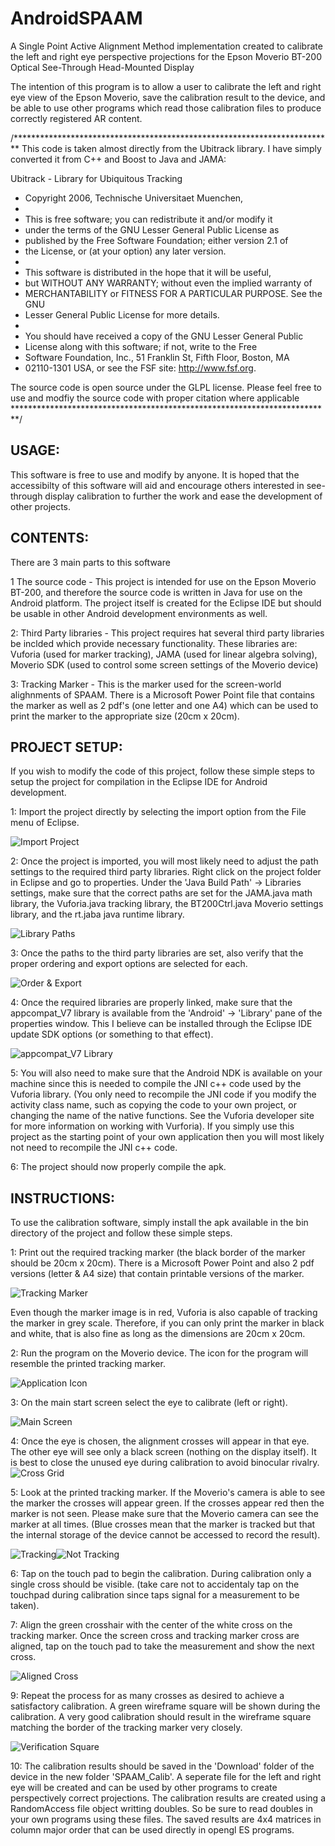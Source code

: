 # AndroidSPAAM
A Single Point Active Alignment Method implementation created to calibrate the left and right eye perspective projections for the Epson Moverio BT-200 Optical See-Through Head-Mounted Display

The intention of this program is to allow a user to calibrate the left and right eye view of the Epson Moverio, save the calibration result to the device, and be able to use other programs which read those calibration files to produce correctly registered AR content.

/*************************************************************************
This code is taken almost directly from the Ubitrack library. I have simply
converted it from C++ and Boost to Java and JAMA:

Ubitrack - Library for Ubiquitous Tracking
 * Copyright 2006, Technische Universitaet Muenchen,
 *
 * This is free software; you can redistribute it and/or modify it
 * under the terms of the GNU Lesser General Public License as
 * published by the Free Software Foundation; either version 2.1 of
 * the License, or (at your option) any later version.
 *
 * This software is distributed in the hope that it will be useful,
 * but WITHOUT ANY WARRANTY; without even the implied warranty of
 * MERCHANTABILITY or FITNESS FOR A PARTICULAR PURPOSE. See the GNU
 * Lesser General Public License for more details.
 *
 * You should have received a copy of the GNU Lesser General Public
 * License along with this software; if not, write to the Free
 * Software Foundation, Inc., 51 Franklin St, Fifth Floor, Boston, MA
 * 02110-1301 USA, or see the FSF site: http://www.fsf.org.

The source code is open source under the GLPL license. Please feel free
to use and modfiy the source code with proper citation where applicable
*************************************************************************/

## USAGE:
This software is free to use and modify by anyone. It is hoped that the accessibilty of this software will aid and encourage others interested in see-through display calibration to further the work and ease the development of other projects.

## CONTENTS:
There are 3 main parts to this software

1 The source code - This project is intended for use on the Epson Moverio BT-200, and therefore the source code is written in Java for use on the Android platform. The project itself is created for the Eclipse IDE but should be usable in other Android development environments as well.
    
2: Third Party libraries - This project requires hat several third party libraries be inclded which provide necessary functionality. These libraries are: Vuforia (used for marker tracking), JAMA (used for linear algebra solving), Moverio SDK (used to control some screen settings of the Moverio device)
    
3: Tracking Marker - This is the marker used for the screen-world alighnments of SPAAM. There is a Microsoft Power Point file that contains the marker as well as 2 pdf's (one letter and one A4) which can be used to print the marker to the appropriate size (20cm x 20cm).

## PROJECT SETUP:
If you wish to modify the code of this project, follow these simple steps to setup the project for compilation in the Eclipse IDE for Android development.
    
1: Import the project directly by selecting the import option from the File menu of Eclipse.

![Import Project](images/import_project.PNG?raw=true)

2: Once the project is imported, you will most likely need to adjust the path settings to the required third party libraries. Right click on the project folder in Eclipse and go to properties. Under the 'Java Build Path' -> Libraries settings, make sure that the correct paths are set for the JAMA.java math library, the Vuforia.java tracking library, the BT200Ctrl.java Moverio settings library, and the rt.jaba java runtime library.

![Library Paths](images/build_path.PNG?raw=true)

3: Once the paths to the third party libraries are set, also verify that the proper ordering and export options are selected for each.

![Order & Export](images/order_export.PNG?raw=true)

4: Once the required libraries are properly linked, make sure that the appcompat_V7 library is available from the 'Android' -> 'Library' pane of the properties window. This I believe can be installed through the Eclipse IDE update SDK options (or something to that effect).

![appcompat_V7 Library](images/Android_Library.PNG?raw=true)

5: You will also need to make sure that the Android NDK is available on your machine since this is needed to compile the JNI c++ code used by the Vuforia library. (You only need to recompile the JNI code if you modify the activity class name, such as copying the code to your own project, or changing the name of the native functions. See the Vuforia developer site for more information on working with Vurforia). If you simply use this project as the starting point of your own application then you will most likely not need to recompile the JNI c++ code.

6: The project should now properly compile the apk.

## INSTRUCTIONS:
To use the calibration software, simply install the apk available in the bin directory of the project and follow these simple steps.

1: Print out the required tracking marker (the black border of the marker should be 20cm x 20cm). There is a Microsoft Power Point and also 2 pdf versions (letter & A4 size) that contain printable versions of the marker.

![Tracking Marker](images/tracking_marker.png?raw=true)

Even though the marker image is in red, Vuforia is also capable of tracking the marker in grey scale. Therefore, if you can only print the marker in black and white, that is also fine as long as the dimensions are 20cm x 20cm.

2: Run the program on the Moverio device. The icon for the program will resemble the printed tracking marker.

![Application Icon](images/ic_launcher.png?raw=true)

3: On the main start screen select the eye to calibrate (left or right).

![Main Screen](images/main_screen.png?raw=true)

4: Once the eye is chosen, the alignment crosses will appear in that eye. The other eye will see only a black screen (nothing on the display itself). It is best to close the unused eye during calibration to avoid binocular rivalry.
![Cross Grid](images/tracking_crosses.png?raw=true)

5: Look at the printed tracking marker. If the Moverio's camera is able to see the marker the crosses will appear green. If the crosses appear red then the marker is not seen. Please make sure that the Moverio camera can see the marker at all times. (Blue crosses mean that the marker is tracked but that the internal storage of the device cannot be accessed to record the result).

![Tracking](images/tracking_crosses.png?raw=true)![Not Tracking](images/untracking_crosses.png?raw=true)

6: Tap on the touch pad to begin the calibration. During calibration only a single cross should be visible. (take care not to accidentaly tap on the touchpad during calibration since taps signal for a measurement to be taken).


7: Align the green crosshair with the center of the white cross on the tracking marker. Once the screen cross and tracking marker cross are aligned, tap on the touch pad to take the measurement and show the next cross.

![Aligned Cross](images/aligned_cross.png?raw=true)

9: Repeat the process for as many crosses as desired to achieve a satisfactory calibration. A green wireframe square will be shown during the calibration. A very good calibration should result in the wireframe square matching the border of the tracking marker very closely.

![Verification Square](images/verification_square.png?raw=true)

10: The calibration results should be saved in the 'Download' folder of the device in the new folder 'SPAAM_Calib'. A seperate file for the left and right eye will be created and can be used by other programs to create perspectively correct projections. The calibration results are created using a RandomAccess file object writting doubles. So be sure to read doubles in your own programs using these files. The saved results are 4x4 matrices in column major order that can be used directly in opengl ES programs.
    


